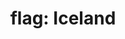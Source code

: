 ---
layout: smileys&emotion
title: "flag: Iceland"
emoji: flag_iceland
permalink: 🇮🇸.html
image: assets/img/3moji/flag_iceland.png
---